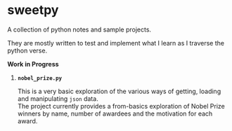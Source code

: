 # sweetpy
A collection of python notes and  sample projects. 

They are mostly written to test and implement what I learn as I traverse the python verse.


**Work in Progress**

1. **`nobel_prize.py`** 
    
    This is a very basic exploration of the various ways of getting, loading and manipulating `json` data.  
The project currently provides a from-basics exploration of Nobel Prize winners by name, number of awardees 
and the motivation for each award.
